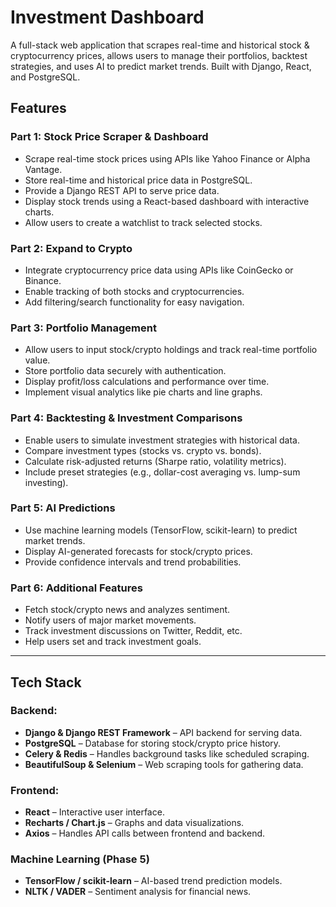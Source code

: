 # Investment Dashboard

A full-stack web application that scrapes real-time and historical stock & cryptocurrency prices, allows users to manage their portfolios, backtest strategies, and uses AI to predict market trends. Built with Django, React, and PostgreSQL.

## Features

### Part 1: Stock Price Scraper & Dashboard
- Scrape real-time stock prices using APIs like Yahoo Finance or Alpha Vantage.
- Store real-time and historical price data in PostgreSQL.
- Provide a Django REST API to serve price data.
- Display stock trends using a React-based dashboard with interactive charts.
- Allow users to create a watchlist to track selected stocks.

### Part 2: Expand to Crypto
- Integrate cryptocurrency price data using APIs like CoinGecko or Binance.
- Enable tracking of both stocks and cryptocurrencies.
- Add filtering/search functionality for easy navigation.

### Part 3: Portfolio Management
- Allow users to input stock/crypto holdings and track real-time portfolio value.
- Store portfolio data securely with authentication.
- Display profit/loss calculations and performance over time.
- Implement visual analytics like pie charts and line graphs.

### Part 4: Backtesting & Investment Comparisons
- Enable users to simulate investment strategies with historical data.
- Compare investment types (stocks vs. crypto vs. bonds).
- Calculate risk-adjusted returns (Sharpe ratio, volatility metrics).
- Include preset strategies (e.g., dollar-cost averaging vs. lump-sum investing).

### Part 5: AI Predictions
- Use machine learning models (TensorFlow, scikit-learn) to predict market trends.
- Display AI-generated forecasts for stock/crypto prices.
- Provide confidence intervals and trend probabilities.

### Part 6: Additional Features
- Fetch stock/crypto news and analyzes sentiment.
- Notify users of major market movements.
- Track investment discussions on Twitter, Reddit, etc.
- Help users set and track investment goals.

---

## Tech Stack

### **Backend:**
- **Django & Django REST Framework** – API backend for serving data.
- **PostgreSQL** – Database for storing stock/crypto price history.
- **Celery & Redis** – Handles background tasks like scheduled scraping.
- **BeautifulSoup & Selenium** – Web scraping tools for gathering data.

### **Frontend:**
- **React** – Interactive user interface.
- **Recharts / Chart.js** – Graphs and data visualizations.
- **Axios** – Handles API calls between frontend and backend.

### **Machine Learning (Phase 5)**
- **TensorFlow / scikit-learn** – AI-based trend prediction models.
- **NLTK / VADER** – Sentiment analysis for financial news.